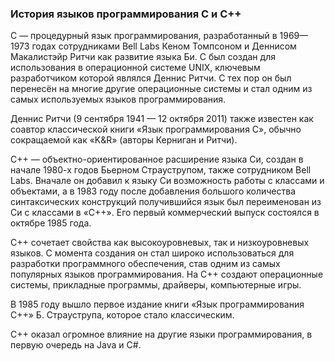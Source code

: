 ### История языков программирования С и С++ ###

С — процедурный язык программирования, разработанный в 1969—1973 годах сотрудниками Bell Labs Кеном Томпсоном и Деннисом Макалистэйр Ритчи как развитие языка Би. 
С был создан для использования в операционной системе UNIX, ключевым разработчиком которой являлся Деннис Ритчи. С тех пор он был перенесён на многие другие 
операционные системы и стал одним из самых используемых языков программирования.

Деннис Ритчи (9 сентября 1941 — 12 октября 2011) также известен как соавтор классической книги «Язык программирования C», обычно сокращаемой как «K&R» (авторы 
Керниган и Ритчи).

C++ — объектно-ориентированное расширение языка Си, создан в начале 1980-х годов Бьерном Страуструпом, также сотрудником Bell Labs. Вначале он добавил к языку Си 
возможность работы с классами и объектами, а в 1983 году после добавления большого количества синтаксических конструкций получившийся язык был переименован из Си с 
классами в «C++». Его первый коммерческий выпуск состоялся в октябре 1985 года.

C++ сочетает свойства как высокоуровневых, так и низкоуровневых языков. С момента создания он стал широко использоваться для разработки программного обеспечения, 
став одним из самых популярных языков программирования. На С++ создают операционные системы, прикладные программы, драйверы, компьютерные игры.

В 1985 году вышло первое издание книги «Язык программирования C++» Б. Страуструпа, которое стало классическим.

C++ оказал огромное влияние на другие языки программирования, в первую очередь на Java и C#.
